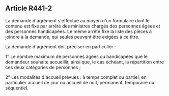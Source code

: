 ## Article R441-2

La demande d'agrément s'effectue au moyen d'un formulaire dont le contenu est fixé par arrêté des ministres
chargés des personnes âgées et des personnes handicapées. Le même arrêté fixe la liste des pièces à joindre à
la demande, qui seules peuvent être exigées à ce titre.

La demande d'agrément doit préciser en particulier :

1° Le nombre maximum de personnes âgées ou handicapées que le demandeur souhaite accueillir, ainsi que,
le cas échéant, la répartition entre ces deux catégories de personnes ;

2° Les modalités d'accueil prévues : à temps complet ou partiel, en particulier accueil de jour ou accueil de
nuit, permanent, temporaire ou séquentiel.

